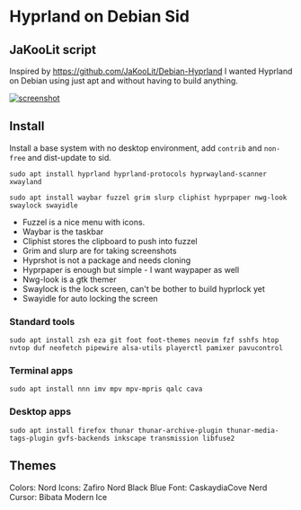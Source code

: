 # Hyprland on Debian Sid
## JaKooLit script
Inspired by https://github.com/JaKooLit/Debian-Hyprland I wanted Hyprland on Debian using just apt and without having to build anything.

[![screenshot](https://imghost.lol/2024-08-16-154910_hyprshot.png)](https://imghost.lol/2024-08-16-154910_hyprshot.png)

## Install
Install a base system with no desktop environment, add `contrib` and `non-free` and dist-update to sid.

`sudo apt install hyprland hyprland-protocols hyprwayland-scanner xwayland`

`sudo apt install waybar fuzzel grim slurp cliphist hyprpaper nwg-look swaylock swayidle`

- Fuzzel is a nice menu with icons.
- Waybar is the taskbar
- Cliphist stores the clipboard to push into fuzzel
- Grim and slurp are for taking screenshots
- Hyprshot is not a package and needs cloning
- Hyprpaper is enough but simple - I want waypaper as well
- Nwg-look is a gtk themer
- Swaylock is the lock screen, can't be bother to build hyprlock yet
- Swayidle for auto locking the screen

### Standard tools
`sudo apt install zsh eza git foot foot-themes neovim fzf sshfs htop nvtop duf neofetch pipewire alsa-utils playerctl pamixer pavucontrol`

### Terminal apps
`sudo apt install nnn imv mpv mpv-mpris qalc cava`

### Desktop apps
`sudo apt install firefox thunar thunar-archive-plugin thunar-media-tags-plugin gvfs-backends inkscape transmission libfuse2`

## Themes
Colors: Nord
Icons: Zafiro Nord Black Blue
Font: CaskaydiaCove Nerd
Cursor: Bibata Modern Ice